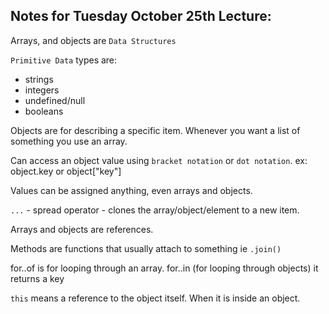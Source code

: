 ## Notes for Tuesday October 25th Lecture:

Arrays, and objects are `Data Structures` 

`Primitive Data` types are:
- strings
- integers
- undefined/null
- booleans

Objects are for describing a specific item. 
Whenever you want a list of something you use an array. 

Can access an object value using `bracket notation` or `dot notation`.
ex: object.key or object["key"]

Values can be assigned anything, even arrays and objects. 

`...` - spread operator - clones the array/object/element to a new item. 

Arrays and objects are references. 

Methods are functions that usually attach to something ie `.join()`

for..of is for looping through an array. 
for..in (for looping through objects) it returns a key

`this` means a reference to the object itself. When it is inside an object.